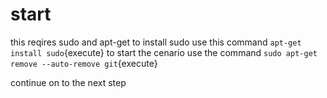 # start
this reqires sudo and apt-get 
to install sudo use this command
`apt-get install sudo`{execute}
to start the cenario use the command
`sudo apt-get remove --auto-remove git`{execute}

continue on to the next step
